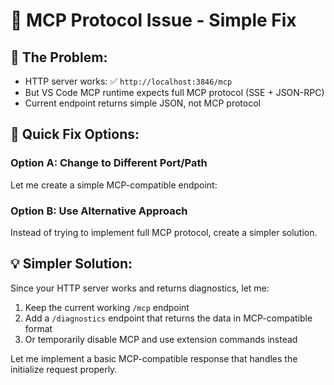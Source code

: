 # 🔧 MCP Protocol Issue - Simple Fix

## 🐛 The Problem:

- HTTP server works: ✅ `http://localhost:3846/mcp`
- But VS Code MCP runtime expects full MCP protocol (SSE + JSON-RPC)
- Current endpoint returns simple JSON, not MCP protocol

## 🚀 Quick Fix Options:

### **Option A: Change to Different Port/Path**

Let me create a simple MCP-compatible endpoint:

### **Option B: Use Alternative Approach**

Instead of trying to implement full MCP protocol, create a simpler solution.

## 💡 Simpler Solution:

Since your HTTP server works and returns diagnostics, let me:

1. Keep the current working `/mcp` endpoint
2. Add a `/diagnostics` endpoint that returns the data in MCP-compatible format
3. Or temporarily disable MCP and use extension commands instead

Let me implement a basic MCP-compatible response that handles the initialize request properly.
